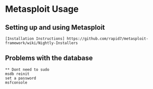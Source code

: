 # Metasploit Usage

## Setting up and using Metasploit
```
[Installation Instructions] https://github.com/rapid7/metasploit-framework/wiki/Nightly-Installers
```

## Problems with the database
```
** Dont need to sudo
msdb reinit
set a password
msfconsole
```